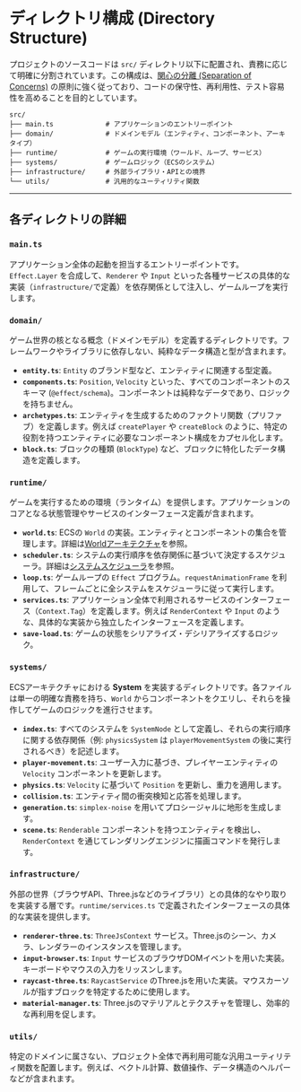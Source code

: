 # ディレクトリ構成 (Directory Structure)

プロジェクトのソースコードは `src/` ディレクトリ以下に配置され、責務に応じて明確に分割されています。この構成は、[関心の分離 (Separation of Concerns)](https://en.wikipedia.org/wiki/Separation_of_concerns) の原則に強く従っており、コードの保守性、再利用性、テスト容易性を高めることを目的としています。

```
src/
├── main.ts             # アプリケーションのエントリーポイント
├── domain/             # ドメインモデル（エンティティ、コンポーネント、アーキタイプ）
├── runtime/            # ゲームの実行環境（ワールド、ループ、サービス）
├── systems/            # ゲームロジック（ECSのシステム）
├── infrastructure/     # 外部ライブラリ・APIとの境界
└── utils/              # 汎用的なユーティリティ関数
```

---

## 各ディレクトリの詳細

### `main.ts`

アプリケーション全体の起動を担当するエントリーポイントです。
`Effect.Layer` を合成して、`Renderer` や `Input` といった各種サービスの具体的な実装（`infrastructure/`で定義）を依存関係として注入し、ゲームループを実行します。

### `domain/`

ゲーム世界の核となる概念（ドメインモデル）を定義するディレクトリです。フレームワークやライブラリに依存しない、純粋なデータ構造と型が含まれます。

-   **`entity.ts`**: `Entity` のブランド型など、エンティティに関連する型定義。
-   **`components.ts`**: `Position`, `Velocity` といった、すべてのコンポーネントのスキーマ (`@effect/schema`)。コンポーネントは純粋なデータであり、ロジックを持ちません。
-   **`archetypes.ts`**: エンティティを生成するためのファクトリ関数（プリファブ）を定義します。例えば `createPlayer` や `createBlock` のように、特定の役割を持つエンティティに必要なコンポーネント構成をカプセル化します。
-   **`block.ts`**: ブロックの種類 (`BlockType`) など、ブロックに特化したデータ構造を定義します。

### `runtime/`

ゲームを実行するための環境（ランタイム）を提供します。アプリケーションのコアとなる状態管理やサービスのインターフェース定義が含まれます。

-   **`world.ts`**: ECSの `World` の実装。エンティティとコンポーネントの集合を管理します。詳細は[Worldアーキテクチャ](./world.md)を参照。
-   **`scheduler.ts`**: システムの実行順序を依存関係に基づいて決定するスケジューラ。詳細は[システムスケジューラ](./system-scheduler.md)を参照。
-   **`loop.ts`**: ゲームループの `Effect` プログラム。`requestAnimationFrame` を利用して、フレームごとに全システムをスケジューラに従って実行します。
-   **`services.ts`**: アプリケーション全体で利用されるサービスのインターフェース（`Context.Tag`）を定義します。例えば `RenderContext` や `Input` のような、具体的な実装から独立したインターフェースを定義します。
-   **`save-load.ts`**: ゲームの状態をシリアライズ・デシリアライズするロジック。

### `systems/`

ECSアーキテクチャにおける **System** を実装するディレクトリです。各ファイルは単一の明確な責務を持ち、`World` からコンポーネントをクエリし、それらを操作してゲームのロジックを進行させます。

-   **`index.ts`**: すべてのシステムを `SystemNode` として定義し、それらの実行順序に関する依存関係（例: `physicsSystem` は `playerMovementSystem` の後に実行されるべき）を記述します。
-   **`player-movement.ts`**: ユーザー入力に基づき、プレイヤーエンティティの `Velocity` コンポーネントを更新します。
-   **`physics.ts`**: `Velocity` に基づいて `Position` を更新し、重力を適用します。
-   **`collision.ts`**: エンティティ間の衝突検知と応答を処理します。
-   **`generation.ts`**: `simplex-noise` を用いてプロシージャルに地形を生成します。
-   **`scene.ts`**: `Renderable` コンポーネントを持つエンティティを検出し、`RenderContext` を通じてレンダリングエンジンに描画コマンドを発行します。

### `infrastructure/`

外部の世界（ブラウザAPI、Three.jsなどのライブラリ）との具体的なやり取りを実装する層です。`runtime/services.ts` で定義されたインターフェースの具体的な実装を提供します。

-   **`renderer-three.ts`**: `ThreeJsContext` サービス。Three.jsのシーン、カメラ、レンダラーのインスタンスを管理します。
-   **`input-browser.ts`**: `Input` サービスのブラウザDOMイベントを用いた実装。キーボードやマウスの入力をリッスンします。
-   **`raycast-three.ts`**: `RaycastService` のThree.jsを用いた実装。マウスカーソルが指すブロックを特定するために使用します。
-   **`material-manager.ts`**: Three.jsのマテリアルとテクスチャを管理し、効率的な再利用を促します。

### `utils/`

特定のドメインに属さない、プロジェクト全体で再利用可能な汎用ユーティリティ関数を配置します。例えば、ベクトル計算、数値操作、データ構造のヘルパーなどが含まれます。